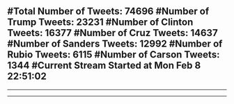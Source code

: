#Total Number of Tweets: 74696 
#Number of Trump Tweets: 23231
#Number of Clinton Tweets: 16377
#Number of Cruz Tweets: 14637
#Number of Sanders Tweets: 12992
#Number of Rubio Tweets: 6115
#Number of Carson Tweets: 1344
#Current Stream Started at Mon Feb  8 22:51:02
---
---
---
